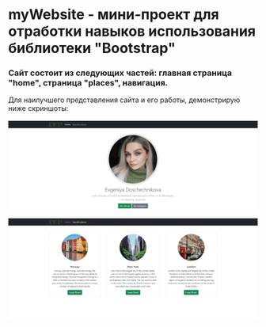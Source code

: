 # myWebsite - мини-проект для отработки навыков использования библиотеки "Bootstrap"
### Сайт состоит из следующих частей: главная страница "home", страница "places", навигация.
Для наилучшего представления сайта и его работы, демонстрирую ниже скриншоты:
  <br>
  <br>
 <img src="https://github.com/e-doschechnikova/myWebsite/blob/master/intro/main.png?raw=true" />
  <br>
  <br>
   <img src="https://github.com/e-doschechnikova/myWebsite/blob/master/intro/places.png?raw=true" />
